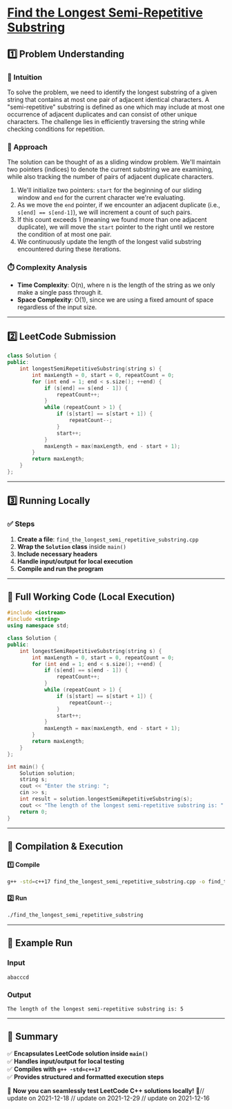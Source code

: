 # **[Find the Longest Semi-Repetitive Substring](https://leetcode.com/problems/find-the-longest-semi-repetitive-substring/description/)**  

## **1️⃣ Problem Understanding**  
### **📌 Intuition**  
To solve the problem, we need to identify the longest substring of a given string that contains at most one pair of adjacent identical characters. A "semi-repetitive" substring is defined as one which may include at most one occurrence of adjacent duplicates and can consist of other unique characters. The challenge lies in efficiently traversing the string while checking conditions for repetition.

### **🚀 Approach**  
The solution can be thought of as a sliding window problem. We'll maintain two pointers (indices) to denote the current substring we are examining, while also tracking the number of pairs of adjacent duplicate characters. 

1. We'll initialize two pointers: `start` for the beginning of our sliding window and `end` for the current character we're evaluating.
2. As we move the `end` pointer, if we encounter an adjacent duplicate (i.e., `s[end] == s[end-1]`), we will increment a count of such pairs.
3. If this count exceeds 1 (meaning we found more than one adjacent duplicate), we will move the `start` pointer to the right until we restore the condition of at most one pair.
4. We continuously update the length of the longest valid substring encountered during these iterations.

### **⏱️ Complexity Analysis**  
- **Time Complexity**: O(n), where n is the length of the string as we only make a single pass through it.  
- **Space Complexity**: O(1), since we are using a fixed amount of space regardless of the input size.  

---  

## **2️⃣ LeetCode Submission**  
```cpp
class Solution {
public:
    int longestSemiRepetitiveSubstring(string s) {
        int maxLength = 0, start = 0, repeatCount = 0;
        for (int end = 1; end < s.size(); ++end) {
            if (s[end] == s[end - 1]) {
                repeatCount++;
            }
            while (repeatCount > 1) {
                if (s[start] == s[start + 1]) {
                    repeatCount--;
                }
                start++;
            }
            maxLength = max(maxLength, end - start + 1);
        }
        return maxLength;
    }
};  
```  

---  

## **3️⃣ Running Locally**  
### **✅ Steps**  
1. **Create a file**: `find_the_longest_semi_repetitive_substring.cpp`  
2. **Wrap the `Solution` class** inside `main()`  
3. **Include necessary headers**  
4. **Handle input/output for local execution**  
5. **Compile and run the program**  

---  

## **📝 Full Working Code (Local Execution)**  
```cpp
#include <iostream>
#include <string>
using namespace std;

class Solution {
public:
    int longestSemiRepetitiveSubstring(string s) {
        int maxLength = 0, start = 0, repeatCount = 0;
        for (int end = 1; end < s.size(); ++end) {
            if (s[end] == s[end - 1]) {
                repeatCount++;
            }
            while (repeatCount > 1) {
                if (s[start] == s[start + 1]) {
                    repeatCount--;
                }
                start++;
            }
            maxLength = max(maxLength, end - start + 1);
        }
        return maxLength;
    }
};

int main() {
    Solution solution;
    string s;
    cout << "Enter the string: ";
    cin >> s;
    int result = solution.longestSemiRepetitiveSubstring(s);
    cout << "The length of the longest semi-repetitive substring is: " << result << endl;
    return 0;
}  
```  

---  

## **🔧 Compilation & Execution**  
#### **1️⃣ Compile**  
```bash
g++ -std=c++17 find_the_longest_semi_repetitive_substring.cpp -o find_the_longest_semi_repetitive_substring
```  

#### **2️⃣ Run**  
```bash
./find_the_longest_semi_repetitive_substring
```  

---  

## **🎯 Example Run**  
### **Input**  
```
abacccd
```  
### **Output**  
```
The length of the longest semi-repetitive substring is: 5
```  

---  

## **📌 Summary**  
✅ **Encapsulates LeetCode solution inside `main()`**  
✅ **Handles input/output for local testing**  
✅ **Compiles with `g++ -std=c++17`**  
✅ **Provides structured and formatted execution steps**  

🚀 **Now you can seamlessly test LeetCode C++ solutions locally!** 🚀// update on 2021-12-18
// update on 2021-12-29
// update on 2021-12-16
